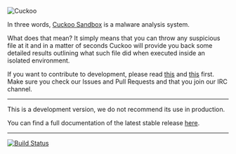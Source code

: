 ![Cuckoo](http://cuckoosandbox.org/graphic/cuckoo.png)

In three words, [Cuckoo Sandbox](http://www.cuckoosandbox.org) is a malware analysis system.

What does that mean? It simply means that you can throw any suspicious file at it and in a matter of seconds Cuckoo will provide you back some detailed results outlining what such file did when executed inside an isolated environment.

If you want to contribute to development, please read [this](http://www.cuckoosandbox.org/development.html) and [this](http://www.cuckoofoundation.org/contribute) first. Make sure you check our Issues and Pull Requests and that you join our IRC channel.

<hr />

This is a development version, we do not recommend its use in production.

You can find a full documentation of the latest stable release [here](http://docs.cuckoosandbox.org).

<hr />

[![Build Status](https://travis-ci.org/cuckoosandbox/cuckoo.png?branch=master)](https://travis-ci.org/cuckoosandbox/cuckoo)
